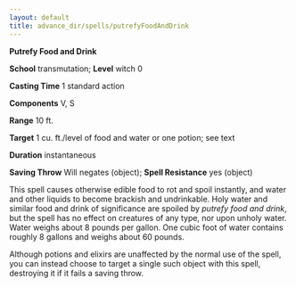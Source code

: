 ```yaml
---
layout: default
title: advance_dir/spells/putrefyFoodAndDrink
---
```

 **Putrefy Food and Drink**

**School** transmutation; **Level** witch 0

**Casting Time** 1 standard action

**Components** V, S

**Range** 10 ft.

**Target** 1 cu. ft./level of food and water or one potion; see text

**Duration** instantaneous

**Saving Throw** Will negates (object); **Spell Resistance** yes (object)

This spell causes otherwise edible food to rot and spoil instantly, and water and other liquids to become brackish and undrinkable. Holy water and similar food and drink of significance are spoiled by _putrefy food and drink_, but the spell has no effect on creatures of any type, nor upon unholy water. Water weighs about 8 pounds per gallon. One cubic foot of water contains roughly 8 gallons and weighs about 60 pounds.

Although potions and elixirs are unaffected by the normal use of the spell, you can instead choose to target a single such object with this spell, destroying it if it fails a saving throw.


